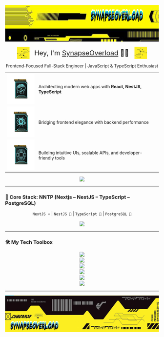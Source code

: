 <img src="./desing_header.png" style="width: 100%;"  height='120'/>

<p align="center">
  <img style="vertical-align: middle;" src="./design-left.png" alt="Design" height="40" />
  &nbsp;&nbsp;
  <span style="font-size: 22px; vertical-align: middle;">
    Hey, I'm <a href="https://github.com/SynapseTotalOverload">SynapseOverload</a> 👨‍💻
  </span>
  &nbsp;&nbsp;
  <img style="vertical-align: middle;" src="./design-right.png" alt="Design" height="40" />
</p>

<p align="center">
  Frontend-Focused Full-Stack Engineer | JavaScript & TypeScript Enthusiast
</p>

<div align="center">

|                                                  |                                                                              |
| ------------------------------------------------ | ---------------------------------------------------------------------------- |
| <img src='./BrainMeltProgram.webp' height='100'> | Architecting modern web apps with <strong>React, NestJS, TypeScript</strong> |
| <img src='./MadnessProgram.webp' height='100'>   | Bridging frontend elegance with backend performance                          |
| <img src='./GenericProgram.webp' height='100'>   | Building intuitive UIs, scalable APIs, and developer-friendly tools          |

</div>

<p align="center">
<img src="https://github-readme-streak-stats.herokuapp.com?user=SynapseTotalOverload&theme=javascript"/>
</p>

---

### 🧰 Core Stack: NNTP (Nextjs – NestJS – TypeScript – PostgreSQL)

<p align="center">
  <code>NextJS ⚛️</code> | <code>NestJS 🚀</code> | <code>TypeScript 🦕</code> | <code>PostgreSQL 🧩</code><br/><br/>
  <img src="https://skillicons.dev/icons?i=next,nestjs,typescript,postgres" />
</p>

---

### 🛠️ My Tech Toolbox

<p align="center">
  <!-- Row 1: 4 icons -->
  <img src="https://skillicons.dev/icons?i=react,nextjs,ts,js" />
  <br />

  <!-- Row 2: 6 icons -->
  <img src="https://skillicons.dev/icons?i=redux,tailwind,materialui,svelte,html,css" />
  <br />

  <!-- Row 3: 8 icons -->
  <img src="https://skillicons.dev/icons?i=nodejs,express,firebase,supabase,mongodb,postgres,prisma,vite" />
  <br />

  <!-- Row 4: 8 icons -->
  <img src="https://skillicons.dev/icons?i=git,github,vercel,figma,linux,bash,docker,nginx" />
  <br />

  <!-- Row 5: 6 icons -->
  <img src="https://skillicons.dev/icons?i=jest,py,fastapi,postman,threejs,graphql" />
  <br />

  <!-- Row 6: 4 icons -->
  <img src="https://skillicons.dev/icons?i=nest,remix,bun,npm" />
</p>

---

<p align="center">
 <img src="./desing_footer.png" style="width: 100%;"  height='120'/>

</p>
